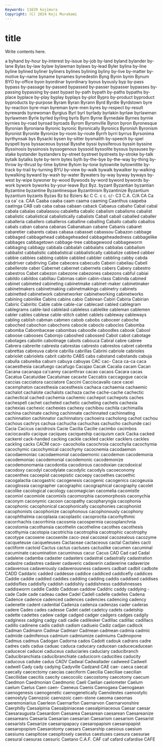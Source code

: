 ```yaml
---
Keywords: 11639 kojimura
Copyright: (C) 2024 Koji Murakami
---
```


# title

Write contents here.



a
byhand by-hour by-interest by-issue by-job by-land byland bylander by-lane Bylas
by-law bylaw bylawman bylaws by-lead Byler bylina by-line byline bylined
byliner byliners bylines bylining byliny by-live by-matter by-motive by-name byname
bynames bynedestin Byng Bynin bynin Bynum BYO by-office byon byordinar
byordinary byous byously byp by-pass bypass by-passage by-passed bypassed by-passer
bypasser bypasses by-passing bypassing by-past bypast by-path bypath by-paths bypaths
by-place byplace by-play byplay byplays by-plot Bypro by-product byproduct byproducts
by-purpose Byram Byran Byrann Byrd Byrdie Byrdstown byre by-reaction byre-man
byreman byre-men byres by-respect by-result byrewards byrewoman Byrgius Byrl byrl
byrlady byrlakin byrlaw byrlawman byrlawmen Byrle byrled byrling byrls Byrn
Byrne Byrnedale Byrnes byrnie byrnies by-road byroad byroads Byrom Byromville
Byron byron Byronesque Byronian Byroniana Byronic byronic Byronically Byronics Byronish
Byronism Byronist Byronite Byronize by-room by-route Byrrh byrri byrrus Byrsonima
byrthynsak bys Bysacki bysen by-sitter bysmalith by-speech by-spel byspell byss
byssaceous byssal Bysshe byssi byssiferous byssin byssine Byssinosis byssinosis byssogenous
byssoid byssolite byssus byssuses by-stake bystander bystanders by-street bystreet bystreets
by-stroke by-talk bytalk bytalks byte by-term bytes byth by-the-bye by-the-way
by-thing by-throw by-thrust by-time bytime Bytom by-tone bytownite bytownitite by-track
by-trail by-turning BYU by-view by-walk bywalk bywalker by-walking bywalking byward
by-wash by-water Bywaters by-way byway byways by-west by-wipe bywoner by-wood
Bywoods by-word byword bywords by-work bywork byworks by-your-leave Byz Byz.
byzant Byzantian byzantian Byzantine byzantine Byzantinesque Byzantinism Byzantinize Byzantium byzantium
byzants Byzas Bz bz Bziers &c C C. c c.
c/- C3 C.A. C/A CA Ca ca ca' ca. CAA
Caaba caaba caam caama caaming Caanthus caapeba caatinga CAB cab
caba cabaa cabaan caback Cabaeus cabaho Cabal cabal cabala cabalas
cabalassou cabaletta cabalic cabalism cabalisms cabalist cabalistic cabalistical cabalistically cabalists
Caball caball caballed caballer caballeria caballero caballeros caballine caballing Caballo
caballo caballos cabals caban cabana cabanas Cabanatuan cabane Cabanis cabaret
cabaretier cabarets cabas cabasa cabasset cabassou Cabazon cabbage cabbaged cabbagehead
cabbageheaded cabbageheadedness cabbagelike cabbages cabbagetown cabbage-tree cabbagewood cabbageworm cabbaging cabbagy
cabbala cabbalah cabbalahs cabbalas cabbalism cabbalist cabbalistic cabbalistical cabbalistically cabbalize
cabbed cabber cabbie cabbies cabbing cabble cabbled cabbler cabbling cabby
cabda cabdriver cabdriving Cabe cabecera cabecudo Cabeiri cabeliau Cabell cabellerote
caber Cabernet cabernet cabernets cabers Cabery cabestro cabestros Cabet cabezon
cabezone cabezones cabezons cabful cabiai cabildo cabildos cabilliau Cabimas cabin
cabin-class Cabinda cabined cabinet cabineted cabineting cabinetmake cabinet-maker cabinetmaker cabinetmakers
cabinetmaking cabinetmakings cabinetry cabinets cabinetted cabinetwork cabinetworker cabinetworking cabinetworks cabining
cabinlike Cabins cabins cabio Cabirean Cabiri Cabiria Cabirian Cabiric Cabiritic
Cable cable cable-car cablecast cabled cablegram cablegrams cable-laid cablelaid cableless
cablelike cableman cablemen cabler cables cablese cable-stitch cablet cablets cableway
cableways cabling cablish cabman cabmen cabob cabobs caboceer caboche caboched
cabochon cabochons cabocle caboclo caboclos Cabomba cabomba Cabombaceae cabombas caboodle
caboodles cabook Cabool caboose cabooses Caborojo caboshed cabossed Cabot cabot
cabotage cabotages cabotin cabotinage cabots cabouca Cabral cabre cabree Cabrera
cabrerite cabresta cabrestas cabresto cabrestos cabret cabretta cabrettas cabreuva cabrie
cabrilla cabrillas Cabrini cabriole cabrioles cabriolet cabriolets cabrit cabrito CABS
cabs cabstand cabstands cabuja cabulla cabureiba caburn cabuya cabuyas CAC
cac- Caca ca-ca caca cacaesthesia cacafuego cacafugo Cacajao Cacak Cacalia
cacam Cacan Cacana cacanapa ca'canny cacanthrax cacao cacaos Cacara cacas
Cacatua Cacatuidae Cacatuinae cacaxte Caccabis caccagogue caccia caccias cacciatora cacciatore
Caccini Cacciocavallo cace cacei cacemphaton cacesthesia cacesthesis cachaca cachaemia cachaemic
cachalot cachalote cachalots cachaza cache cache-cache cachectic cachectical cached cachemia
cachemic cachepot cachepots caches cachespell cachet cacheted cachetic cacheting cachets
cachexia cachexias cachexic cachexies cachexy cachibou cachila cachimailla cachina cachinate
caching cachinnate cachinnated cachinnating cachinnation cachinnator cachinnatory cachoeira cacholong cachot
cachou cachous cachrys cachua cachucha cachuchas cachucho cachunde caci Cacia
Cacicus cacidrosis Cacie Cacilia Cacilie cacimbo cacimbos caciocavallo cacique caciques
caciqueship caciquism cack Cacka cacked cackerel cack-handed cacking cackle cackled
cackler cacklers cackles cackling cacks CACM caco- cacocholia cacochroia cacochylia
cacochymia cacochymic cacochymical cacochymy cacocnemia cacodaemon cacodaemoniac cacodaemonial cacodaemonic cacodemon
cacodemonia cacodemoniac cacodemonial cacodemonic cacodemonize cacodemonomania cacodontia cacodorous cacodoxian cacodoxical
cacodoxy cacodyl cacodylate cacodylic cacodyls cacoeconomy cacoenthes cacoepist cacoepistic cacoepy
cacoethes cacoethic cacogalactia cacogastric cacogenesis cacogenic cacogenics cacogeusia cacoglossia cacographer
cacographic cacographical cacography cacolet cacolike cacological cacology cacomagician cacomelia cacomistle
cacomixl cacomixle cacomixls cacomorphia cacomorphosis caconychia caconym caconymic cacoon cacopathy
cacopharyngia cacophonia cacophonic cacophonical cacophonically cacophonies cacophonist cacophonists cacophonize cacophonous
cacophonously cacophony cacophthalmia cacoplasia cacoplastic cacoproctia cacorhythmic cacorrhachis cacorrhinia cacosmia
cacospermia cacosplanchnia cacostomia cacothansia cacothelin cacotheline cacothes cacothesis cacothymia cacotopia
cacotrichia cacotrophia cacotrophic cacotrophy cacotype cacoxene cacoxenite caco-zeal cacozeal cacozealous
cacozyme cacqueteuse cacqueteuses Cactaceae cactaceous cactal Cactales cacti cactiform cactoid
Cactus cactus cactuses cactuslike cacumen cacuminal cacuminate cacumination cacuminous cacur
Cacus CAD Cad cad Cadal cadalene cadamba cadaster cadasters cadastral
cadastrally cadastration cadastre cadastres cadaver cadaveric cadaverin cadaverine cadaverize cadaverous
cadaverously cadaverousness cadavers cadbait cadbit cadbote CADD Caddaric cadded caddesse
caddice caddiced caddicefly caddices Caddie caddie caddied caddies caddiing cadding
caddis caddised caddises caddisflies caddisfly caddish caddishly caddishness caddishnesses caddisworm
caddle Caddo Caddoan caddow Caddric caddy caddying -cade Cade cade
cadeau cadee Cadel Cadell cadelle cadelles Cadena Cadence cadence cadenced
cadences cadencies cadencing cadency cadenette cadent cadential Cadenza cadenza cadenzas
cader caderas cadere Cades cades cadesse Cadet cadet cadetcy cadets
cadetship cadette cadettes cadew cadge cadged cadger cadgers cadges cadgily
cadginess cadging cadgy cadi cadie cadilesker Cadillac cadillac cadillacs cadillo
cadinene cadis cadish cadism cadiueio Cadiz cadjan cadlock Cadman Cadmann
Cadmar Cadmarr Cadmean cadmean cadmia cadmic cadmide cadmiferous cadmium cadmiumize
cadmiums Cadmopone Cadmus cadmus Cadogan Cadorna cados Cadott cadouk cadrans
cadre cadres cads cadua caduac caduca caducary caducean caducecaducean caducecei
caducei caduceus caduciaries caduciary caducibranch Caducibranchiata caducibranchiate caducicorn caducities caducity
caducous caduke cadus CADV Cadwal Cadwallader cadweed Cadwell cadwell Cady
cady cadying Cadyville Cadzand CAE cae- caeca caecal caecally caecectomy
caecias caeciform Caecilia Caeciliae caecilian Caeciliidae caecitis caecity caecocolic caecostomy
caecotomy caecum Caedmon Caedmonian Caedmonic Caeli Caelian caelometer Caelum caelum
Caelus Caen caen- Caeneus Caenis Caenogaea Caenogaean caenogenesis caenogenetic caenogenetically
Caenolestes caenostylic caenostyly Caenozoic caenozoic caen-stone caeoma caeomas caeremoniarius Caerleon
Caernarfon Caernarvon Caernarvonshire Caerphilly Caesalpinia Caesalpiniaceae caesalpiniaceous Caesar caesar Caesaraugusta
Caesardom Caesarea Caesarean caesarean Caesareanize caesareans Caesaria Caesarian caesarian Caesarism
caesarism Caesarist caesarists Caesarize caesaropapacy caesaropapism caesaropapist caesaropopism Caesarotomy caesars
Caesarship caesious caesium caesiums caespitose caespitosely caestus caestuses caesura caesurae
caesural caesuras caesuric Caetano C.A.F. CAF caf cafard cafardise CAFE
